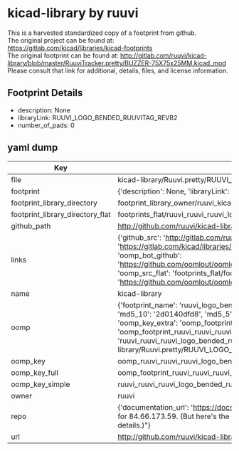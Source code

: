 # kicad-library by ruuvi  
This is a harvested standardized copy of a footprint from github.  
The original project can be found at:  
https://gitlab.com/kicad/libraries/kicad-footprints  
The original footprint can be found at:
http://gitlab.com/ruuvi/kicad-library/blob/master/RuuviTracker.pretty/BUZZER-75X75x25MM.kicad_mod
Please consult that link for additional, details, files, and license information.  
## Footprint Details
* description: None  
* libraryLink: RUUVI_LOGO_BENDED_RUUVITAG_REVB2  
* number_of_pads: 0  
## yaml dump  
| Key | Value |  
| --- | --- |  
| file | kicad-library/Ruuvi.pretty/RUUVI_LOGO_BENDED_RUUVITAG_REVB2.kicad_mod |  
| footprint | {'description': None, 'libraryLink': 'RUUVI_LOGO_BENDED_RUUVITAG_REVB2', 'number_of_pads': 0} |  
| footprint_library_directory | footprint_library_owner/ruuvi_kicad-library |  
| footprint_library_directory_flat | footprints_flat/ruuvi_ruuvi_ruuvi_logo_bended_ruuvitag_revb2/working |  
| github_path | http://github.com/ruuvi/kicad-library/blob/master/Ruuvi.pretty/RUUVI_LOGO_BENDED_RUUVITAG_REVB2.kicad_mod |  
| links | {'github_src': 'http://gitlab.com/ruuvi/kicad-library/blob/master/RuuviTracker.pretty/BUZZER-75X75x25MM.kicad_mod', 'github_src_repo': 'https://gitlab.com/kicad/libraries/kicad-footprints', 'oomp_bot': 'footprints/ruuvi_ruuvi_ruuvi_logo_bended_ruuvitag_revb2/working', 'oomp_bot_github': 'https://github.com/oomlout/oomlout_oomp_footprint_bot/tree/main/footprints/ruuvi_ruuvi_ruuvi_logo_bended_ruuvitag_revb2/working', 'oomp_src_flat': 'footprints_flat/footprints_flat/ruuvi_ruuvi_ruuvi_logo_bended_ruuvitag_revb2/working', 'oomp_src_flat_github': 'https://github.com/oomlout/oomlout_oomp_footprint_src/tree/main/footprints_flat/ruuvi_ruuvi_ruuvi_logo_bended_ruuvitag_revb2/working'} |  
| name | kicad-library |  
| oomp | {'footprint_name': 'ruuvi_logo_bended_ruuvitag_revb2', 'library_name': 'ruuvi', 'md5': '2d0140dfd8e325196b45021b712815cd', 'md5_10': '2d0140dfd8', 'md5_5': '2d014', 'md5_6': '2d0140', 'oomp_key': 'oomp_ruuvi_ruuvi_ruuvi_logo_bended_ruuvitag_revb2', 'oomp_key_extra': 'oomp_footprint_ruuvi_ruuvi_ruuvi_logo_bended_ruuvitag_revb2', 'oomp_key_full': 'oomp_footprint_ruuvi_ruuvi_ruuvi_logo_bended_ruuvitag_revb2_2d0140', 'oomp_key_simple': 'ruuvi_ruuvi_ruuvi_logo_bended_ruuvitag_revb2', 'original_filename': 'kicad-library/Ruuvi.pretty/RUUVI_LOGO_BENDED_RUUVITAG_REVB2.kicad_mod', 'owner_name': 'ruuvi'} |  
| oomp_key | oomp_ruuvi_ruuvi_ruuvi_logo_bended_ruuvitag_revb2 |  
| oomp_key_full | oomp_footprint_ruuvi_ruuvi_ruuvi_logo_bended_ruuvitag_revb2 |  
| oomp_key_simple | ruuvi_ruuvi_ruuvi_logo_bended_ruuvitag_revb2 |  
| owner | ruuvi |  
| repo | {'documentation_url': 'https://docs.github.com/rest/overview/resources-in-the-rest-api#rate-limiting', 'message': "API rate limit exceeded for 84.66.173.59. (But here's the good news: Authenticated requests get a higher rate limit. Check out the documentation for more details.)"} |  
| url | http://github.com/ruuvi/kicad-library |  

